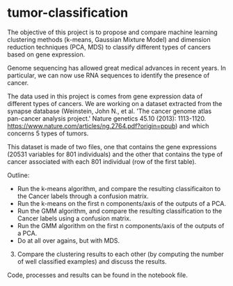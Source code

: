 # tumor-classification
The objective of this project is to propose and compare machine learning clustering methods (k-means, Gaussian Mixture Model) and dimension reduction techniques (PCA, MDS) to classify different types of cancers based on gene expression.

Genome sequencing has allowed great medical advances in recent years. In particular, we can now use RNA sequences to identify the presence of cancer.

The data used in this project is comes from gene expression data of different types of cancers. We are working on a dataset extracted from the synapse database  (Weinstein, John N., et al. 'The cancer genome atlas pan-cancer analysis project.' Nature genetics 45.10 (2013): 1113-1120. https://www.nature.com/articles/ng.2764.pdf?origin=ppub) and which concerns 5 types of tumors.

This dataset is made of two files, one that contains the gene expressions (20531 variables for 801 individuals) and the other that contains the type of cancer associated with each 801 individual (row of the first table).

Outline:
* Run the k-means algorithm, and compare the resulting classificaiton to the Cancer labels through a confusion matrix.
* Run the k-means on the first n components/axis of the outputs of a PCA.
* Run the GMM algorithm, and compare the resulting classification to the Cancer labels using a confusion matrix.
* Run the GMM algorithm on the first n components/axis of the outputs of a PCA.
* Do at all over agains, but with MDS.


3. Compare the clustering results to each other (by computing the number of well classified examples) and discuss the results.

Code, processes and results can be found in the notebook file.
